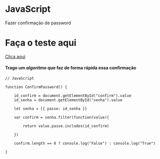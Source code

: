 # JavaScript

Fazer confirmação de password

# Faça o teste aqui
[Clica aqui](https://paulo-lopes-estevao.github.io/Javascript_confirm-password/)

#### Trago um *algoritmo* que faz de forma rápida essa confirmação

``` JS
// JavaScript

function ConfirmPassword() {

    id_confirm = document.getElementById("confirm").value
    id_senha = document.getElementById("senha").value

    let senha = [{ passe: id_senha }]

    var confirm = senha.filter(function(value){

        return value.passe.includes(id_confirm)
    
    })
    
    confirm.length == 0 ? console.log("False") : console.log("True")

}

```

